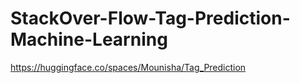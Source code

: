 # StackOver-Flow-Tag-Prediction-Machine-Learning
https://huggingface.co/spaces/Mounisha/Tag_Prediction

